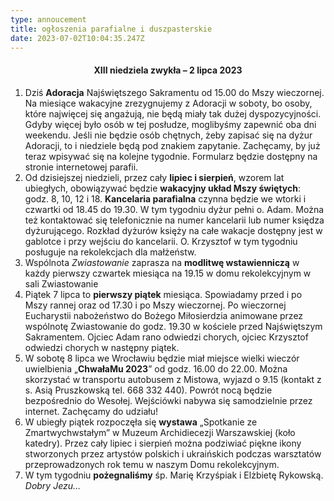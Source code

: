 ```yaml
---
type: annoucement
title: ogłoszenia parafialne i duszpasterskie
date: 2023-07-02T10:04:35.247Z
---
```

<h4 style="text-align:center;">XIII niedziela zwykła – 2 lipca 2023</h4>

1. Dziś **Adoracja** Najświętszego Sakramentu od 15.00 do Mszy wieczornej. Na miesiące wakacyjne zrezygnujemy z Adoracji w soboty, bo osoby, które najwięcej się angażują, nie będą miały tak dużej dyspozycyjności. Gdyby więcej było osób w tej posłudze, moglibyśmy zapewnić oba dni weekendu. Jeśli nie będzie osób chętnych, żeby zapisać się na dyżur Adoracji, to i niedziele będą pod znakiem zapytanie. Zachęcamy, by już teraz wpisywać się na kolejne tygodnie. Formularz będzie dostępny na stronie internetowej parafii.
2. Od dzisiejszej niedzieli, przez cały **lipiec i sierpień**, wzorem lat ubiegłych, obowiązywać będzie **wakacyjny układ Mszy świętych**: godz. 8, 10, 12 i 18. **Kancelaria parafialna** czynna będzie we wtorki i czwartki od 18.45 do 19.30. W tym tygodniu dyżur pełni o. Adam. Można też kontaktować się telefonicznie na numer kancelarii lub numer księdza dyżurującego. Rozkład dyżurów księży na całe wakacje dostępny jest w gablotce i przy wejściu do kancelarii. O. Krzysztof w tym tygodniu posługuje na rekolekcjach dla małżeństw.
3. Wspólnota *Zwiastowanie* zaprasza na **modlitwę wstawienniczą** w każdy pierwszy czwartek miesiąca na 19.15 w domu rekolekcyjnym w sali Zwiastowanie
4. Piątek 7 lipca to **pierwszy piątek** miesiąca. Spowiadamy przed i po Mszy rannej oraz od 17.30 i po Mszy wieczornej. Po wieczornej Eucharystii nabożeństwo do Bożego Miłosierdzia animowane przez wspólnotę Zwiastowanie do godz. 19.30 w kościele przed Najświętszym Sakramentem. Ojciec Adam rano odwiedzi chorych, ojciec Krzysztof odwiedzi chorych w następny piątek.
5. W sobotę 8 lipca we Wrocławiu będzie miał miejsce wielki wieczór uwielbienia „**ChwałaMu 2023**” od godz. 16.00 do 22.00. Można skorzystać w transportu autobusem z Mistowa, wyjazd o 9.15 (kontakt z s. Asią Pruszkowską tel. 668 332 440). Powrót nocą będzie bezpośrednio do Wesołej. Wejściówki nabywa się samodzielnie przez internet. Zachęcamy do udziału!
6. W ubiegły piątek rozpoczęła się **wystawa** „Spotkanie ze Zmartwychwstałym” w Muzeum Archidiecezji Warszawskiej (koło katedry). Przez cały lipiec i sierpień można podziwiać piękne ikony stworzonych przez artystów polskich i ukraińskich podczas warsztatów przeprowadzonych rok temu w naszym Domu rekolekcyjnym.
7. W tym tygodniu **pożegnaliśmy** śp. Marię Krzyśpiak i Elżbietę Rykowską. *Dobry Jezu…*

<!--EndFragment-->